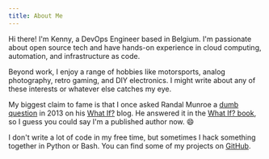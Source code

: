 ```yaml
---
title: About Me
---
```

Hi there! I'm Kenny, a DevOps Engineer based in Belgium. I'm passionate about open source tech and have hands-on experience in cloud computing, automation, and infrastructure as code.

Beyond work, I enjoy a range of hobbies like motorsports, analog photography, retro gaming, and DIY electronics. I might write about any of these interests or whatever else catches my eye.

My biggest claim to fame is that I once asked Randal Munroe a [dumb question](https://what-if.xkcd.com/58/) in 2013 on his [What If?](https://what-if.xkcd.com/) blog. He answered it in the [What If? book](https://xkcd.com/what-if/), so I guess you could say I'm a published author now. 😄

I don't write a lot of code in my free time, but sometimes I hack something together in Python or Bash. You can find some of my projects on [GitHub](https://github.com/vdmkenny).
